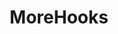---
layout: home

title: MoreHooks
titleTemplate: 基于vue提炼的hooks

hero:
  name: MoreHooks
  text: 基于vue提炼的hooks
  tagline: 阅读 vueuse 源码的一些记录以及业务总结出的一套hooks
  image:
    src: /logo.svg
    alt: VitePress
  actions:
    - theme: brand
      text: 快速开始
      link: /guide/introduce
    - theme: alt
      text: 搜索
      link: /functions
    - theme: alt
      text: GitHub
      link: https://github.com/FastUse/morehook
    - theme: alt
      text: VueUse官网
      link: https://vueuse.org

features:
  - title: 含有部分 VueUse Hooks (一些会自定义)
    details: 感谢 vueuse 的贡献者们，作者受益匪浅
    icon: 🚀
  - title: 兼容 Vue3 和 Vue2
    details: 归功于 antfu 的 vue-demi 插件！
    icon: ⚡
---